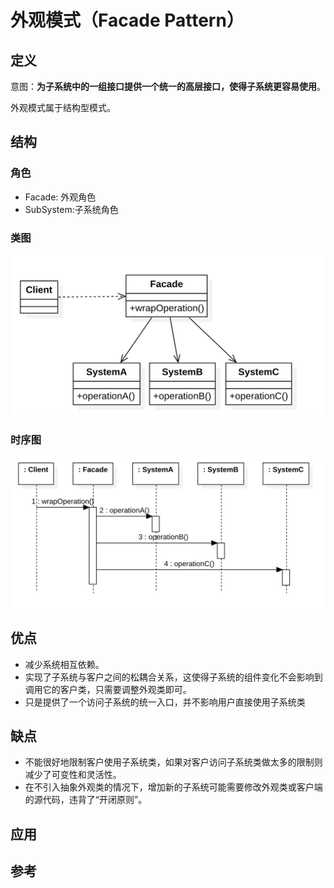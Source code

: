 # 外观模式（Facade Pattern）

## 定义

意图：**为子系统中的一组接口提供一个统一的高层接口，使得子系统更容易使用**。

外观模式属于结构型模式。

## 结构

### 角色

- Facade: 外观角色
- SubSystem:子系统角色

### 类图

<img src="./image-20200625115947988.png" alt="image-20200625115947988" style="zoom:50%;" />

### 时序图

<img src="./image-20200625120001473.png" alt="image-20200625120001473" style="zoom:50%;" />

## 优点

- 减少系统相互依赖。
- 实现了子系统与客户之间的松耦合关系，这使得子系统的组件变化不会影响到调用它的客户类，只需要调整外观类即可。
- 只是提供了一个访问子系统的统一入口，并不影响用户直接使用子系统类

## 缺点

- 不能很好地限制客户使用子系统类，如果对客户访问子系统类做太多的限制则减少了可变性和灵活性。
- 在不引入抽象外观类的情况下，增加新的子系统可能需要修改外观类或客户端的源代码，违背了“开闭原则”。

## 应用

## 参考